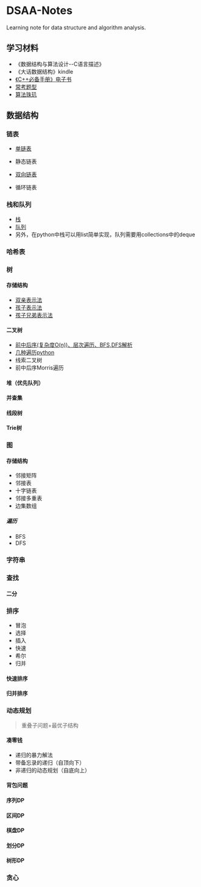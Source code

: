 # DSAA-Notes

Learning note for data structure and algorithm analysis.

## 学习材料

- 《数据结构与算法设计--C语言描述》
- 《大话数据结构》kindle
- [《C++必备手册》电子书](https://github.com/soulmachine/acm-cheat-sheet)
- [常考题型](https://www.zhihu.com/question/24964987/answer/182447205?hb_wx_block=0)
- [算法珠玑](https://soulmachine.gitbooks.io/algorithm-essentials/content/cpp/)

## 数据结构

### 链表

- [单链表](./linklist/singleLinkList.py)

- 静态链表

- [双向链表](./linklist/doubleLinkList.py)

- 循环链表

### 栈和队列

- [栈](./stack-queue/stack.py)
- [队列](./stack-queue/queue.py)
- 另外，在python中栈可以用list简单实现，队列需要用collections中的deque

### 哈希表

### 树

#### 存储结构

- [双亲表示法](./tree/parent_tree.py)
- [孩子表示法](./tree/children_tree.py)
- [孩子兄弟表示法](./tree/firstchild_rightsibling_tree.py)

#### 二叉树

- [前中后序(复杂度O(n))、层次遍历、BFS,DFS解析](https://blog.csdn.net/My_Jobs/article/details/43451187) 
- [几种遍历python](./tree/binary_tree.py)
- 线索二叉树
- 前中后序Morris遍历

#### 堆（优先队列）

#### 并查集

#### 线段树

#### Trie树

### 图

#### 存储结构

- 邻接矩阵
- 邻接表
- 十字链表
- 邻接多重表
- 边集数组

##### 遍历

- BFS
- DFS

### 字符串

### 查找

#### 二分

### 排序

- 冒泡
- 选择
- 插入
- 快速
- 希尔
- 归并

#### 快速排序

#### 归并排序

### 动态规划

> 重叠子问题+最优子结构

#### 凑零钱

- 递归的暴力解法
- 带备忘录的递归（自顶向下）
- 非递归的动态规划（自底向上）

#### 背包问题

#### 序列DP

#### 区间DP

#### 棋盘DP

#### 划分DP

#### 树形DP


### 贪心
